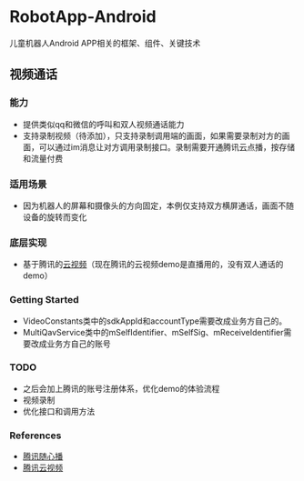 # RobotApp-Android
儿童机器人Android APP相关的框架、组件、关键技术

## 视频通话
### 能力
* 提供类似qq和微信的呼叫和双人视频通话能力
* 支持录制视频（待添加），只支持录制调用端的画面，如果需要录制对方的画面，可以通过im消息让对方调用录制接口。录制需要开通腾讯云点播，按存储和流量付费

### 适用场景
* 因为机器人的屏幕和摄像头的方向固定，本例仅支持双方横屏通话，画面不随设备的旋转而变化

### 底层实现
* 基于腾讯的[云视频](https://github.com/zhaoyang21cn/Android_Suixinbo)（现在腾讯的云视频demo是直播用的，没有双人通话的demo）

### Getting Started
* VideoConstants类中的sdkAppId和accountType需要改成业务方自己的。
* MultiQavService类中的mSelfIdentifier、mSelfSig、mReceiveIdentifier需要改成业务方自己的账号

### TODO
* 之后会加上腾讯的账号注册体系，优化demo的体验流程
* 视频录制
* 优化接口和调用方法

### References
- [腾讯随心播](https://github.com/zhaoyang21cn/Android_Suixinbo)
- [腾讯云视频](https://www.qcloud.com/solution/video)



